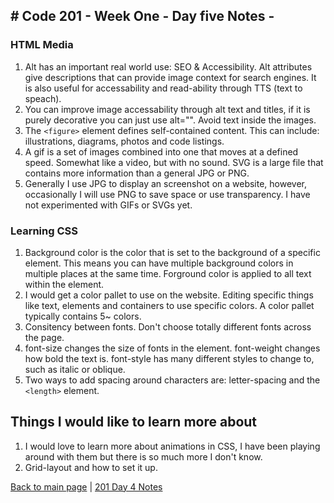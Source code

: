 ## # Code 201 - Week One - Day five Notes -

### HTML Media

1. Alt has an important real world use: SEO & Accessibility. Alt attributes give descriptions that can provide image context for search engines. It is also useful for accessability and read-ability through TTS (text to speach).
2. You can improve image accessability through alt text and titles, if it is purely decorative you can just use alt="". Avoid text inside the images.
3. The ```<figure>``` element defines self-contained content. This can include: illustrations, diagrams, photos and code listings.
4. A gif is a set of images combined into one that moves at a defined speed. Somewhat like a video, but with no sound. SVG is a large file that contains more information than a general JPG or PNG.
5. Generally I use JPG to display an screenshot on a website, however, occasionally I will use PNG to save space or use transparency. I have not experimented with GIFs or SVGs yet.

### Learning CSS

1. Background color is the color that is set to the background of a specific element. This means you can have multiple background colors in multiple places at the same time. Forground color is applied to all text within the element. 
2. I would get a color pallet to use on the website. Editing specific things like text, elements and containers to use specific colors. A color pallet typically contains 5~ colors.
3. Consitency between fonts. Don't choose totally different fonts across the page.
4. font-size changes the size of fonts in the element. font-weight changes how bold the text is. font-style has many different styles to change to, such as italic or oblique.
5. Two ways to add spacing around characters are: letter-spacing and the ```<length>``` element.

## Things I would like to learn more about 

1. I would love to learn more about animations in CSS, I have been playing around with them but there is so much more I don't know.
2. Grid-layout and how to set it up.

[Back to main page](README.md) | [201 Day 4 Notes](201-day4.md)